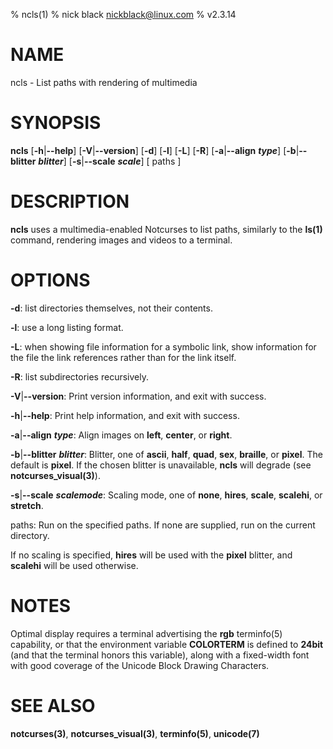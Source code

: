 % ncls(1)
% nick black <nickblack@linux.com>
% v2.3.14

# NAME

ncls - List paths with rendering of multimedia

# SYNOPSIS

**ncls** [**-h**|**--help**] [**-V**|**--version**] [**-d**] [**-l**] [**-L**] [**-R**] [**-a**|**--align** ***type***] [**-b**|**--blitter** ***blitter***] [**-s**|**--scale** ***scale***] [ paths ]

# DESCRIPTION

**ncls** uses a multimedia-enabled Notcurses to list paths, similarly to the
**ls(1)** command, rendering images and videos to a terminal.

# OPTIONS

**-d**: list directories themselves, not their contents.

**-l**: use a long listing format.

**-L**: when showing file information for a symbolic link, show information for  the file the link references rather than for the link itself.

**-R**: list subdirectories recursively.

**-V**|**--version**: Print version information, and exit with success.

**-h**|**--help**: Print help information, and exit with success.

**-a**|**--align** ***type***: Align images on **left**, **center**, or **right**.

**-b**|**--blitter** ***blitter***: Blitter, one of **ascii**, **half**,
**quad**, **sex**, **braille**, or **pixel**. The default is **pixel**.
If the chosen blitter is unavailable, **ncls** will degrade (see
**notcurses_visual(3)**).

**-s**|**--scale** ***scalemode***: Scaling mode, one of **none**, **hires**,
**scale**, **scalehi**, or **stretch**.

paths: Run on the specified paths. If none are supplied, run on the current
directory.

If no scaling is specified, **hires** will be used with the **pixel** blitter,
and **scalehi** will be used otherwise.

# NOTES

Optimal display requires a terminal advertising the **rgb** terminfo(5)
capability, or that the environment variable **COLORTERM** is defined to
**24bit** (and that the terminal honors this variable), along with a
fixed-width font with good coverage of the Unicode Block Drawing Characters.

# SEE ALSO

**notcurses(3)**,
**notcurses_visual(3)**,
**terminfo(5)**,
**unicode(7)**
